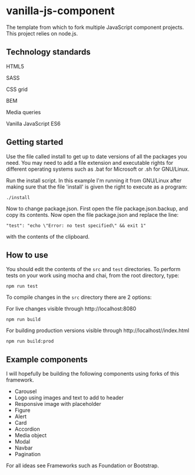 # vanilla-js-component
The template from which to fork multiple JavaScript component projects. This project relies on node.js.
## Technology standards
HTML5

SASS

CSS grid

BEM

Media queries

Vanilla JavaScript ES6

## Getting started
Use the file called install to get up to date versions of all the packages you need. You may need to add a file extension and executable rights for different operating systems such as .bat for Microsoft or .sh for GNU/Linux.

Run the install script. In this example I'm running it from GNU/Linux after making sure that the file 'install' is given the right to execute as a program:

`./install`

Now to change package.json. First open the file package.json.backup, and copy its contents. Now open the file package.json and replace the line:

`"test": "echo \"Error: no test specified\" && exit 1"`

with the contents of the clipboard.

## How to use
You should edit the contents of the `src` and `test` directories.
To perform tests on your work using mocha and chai, from the root directory, type:

`npm run test`

To compile changes in the `src` directory there are 2 options:

For live changes visible through http://localhost:8080

`npm run build`

For building production versions visible through http://localhost/<your location>/index.html

`npm run build:prod`

## Example components
I will hopefully be building the following components using forks of this framework.
* Carousel
* Logo using images and text to add to header
* Responsive image with placeholder
* Figure
* Alert
* Card
* Accordion
* Media object
* Modal
* Navbar
* Pagination

For all ideas see Frameworks such as Foundation or Bootstrap.
